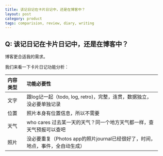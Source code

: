 ```yaml
---
title: 该记日记在卡片日记中，还是在博客中？
layout: post
category: product
tags: comparision, review, diary, writing
---
```


## Q: 该记日记在卡片日记中，还是在博客中？

博客更合适我的需求。

我们来看一下卡片日记功能分析：

| 内容类型 | 功能必要性 |
|:--|:--|
| 文字 | 跟log记一起（todo, log, retro)，完整，连贯，数据独立，没必要单独记录 |
| 位置 | 照片本身有位置信息，所以不需要 |
| 天气 | who cares 过去某一天的天气？同一个地方天气都一样，查天气预报可以查吧 |
| 照片 | 没必要重复（Photos app的照片journal已经很好了，时间，地点，事件，全自动生成） |
